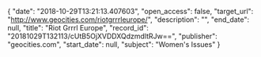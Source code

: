 {
  "date": "2018-10-29T13:21:13.407603", 
  "open_access": false, 
  "target_url": "http://www.geocities.com/riotgrrrleurope/", 
  "description": "", 
  "end_date": null, 
  "title": "Riot Grrrl Europe", 
  "record_id": "20181029T132113/cUtB5OjXVDDXQdzmdltRJw==", 
  "publisher": "geocities.com", 
  "start_date": null, 
  "subject": "Women's Issues"
}

